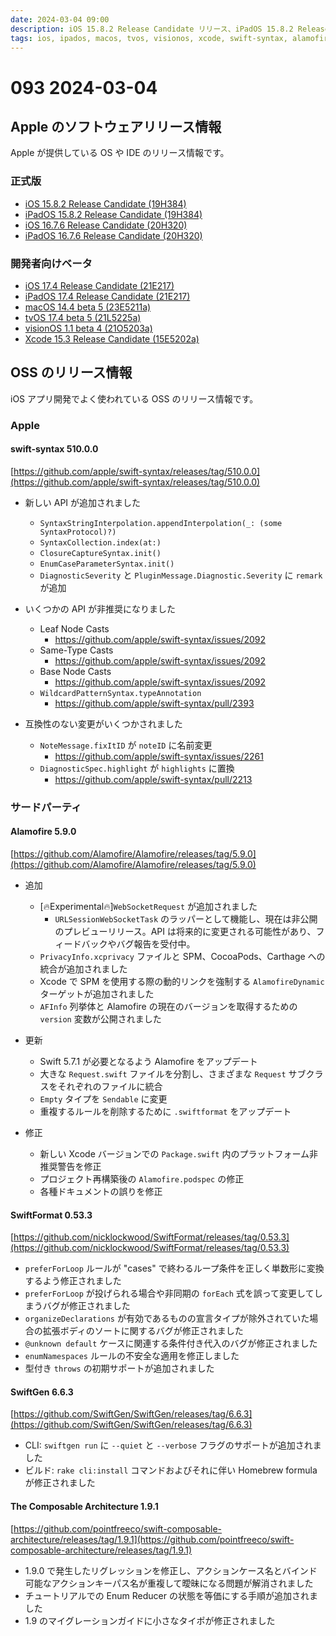 ```yaml
---
date: 2024-03-04 09:00
description: iOS 15.8.2 Release Candidate リリース、iPadOS 15.8.2 Release Candidate リリース、swift-syntax 510.0.0 リリース、ほか
tags: ios, ipados, macos, tvos, visionos, xcode, swift-syntax, alamofire, swift-format, swift-gen, the-composable-architecture
---
```

# 093 2024-03-04

## Apple のソフトウェアリリース情報

Apple が提供している OS や IDE のリリース情報です。

### 正式版

- [iOS 15.8.2 Release Candidate (19H384)](https://developer.apple.com/news/releases/?id=02272024b)
- [iPadOS 15.8.2 Release Candidate (19H384)](https://developer.apple.com/news/releases/?id=02272024a)
- [iOS 16.7.6 Release Candidate (20H320)](https://developer.apple.com/news/releases/?id=02272024d)
- [iPadOS 16.7.6 Release Candidate (20H320)](https://developer.apple.com/news/releases/?id=02272024c)

### 開発者向けベータ

- [iOS 17.4 Release Candidate (21E217)](https://developer.apple.com/news/releases/?id=02272024i)
- [iPadOS 17.4 Release Candidate (21E217)](https://developer.apple.com/news/releases/?id=02272024h)
- [macOS 14.4 beta 5 (23E5211a)](https://developer.apple.com/news/releases/?id=02272024g)
- [tvOS 17.4 beta 5 (21L5225a)](https://developer.apple.com/news/releases/?id=02272024f)
- [visionOS 1.1 beta 4 (21O5203a)](https://developer.apple.com/news/releases/?id=02272024e)
- [Xcode 15.3 Release Candidate (15E5202a)](https://developer.apple.com/news/releases/?id=02272024j)

## OSS のリリース情報

iOS アプリ開発でよく使われている OSS のリリース情報です。

### Apple

#### swift-syntax 510.0.0

[https://github.com/apple/swift-syntax/releases/tag/510.0.0](https://github.com/apple/swift-syntax/releases/tag/510.0.0)

- 新しい API が追加されました
    - `SyntaxStringInterpolation.appendInterpolation(_: (some SyntaxProtocol)?)`
    - `SyntaxCollection.index(at:)`
    - `ClosureCaptureSyntax.init()`
    - `EnumCaseParameterSyntax.init()`
    - `DiagnosticSeverity` と `PluginMessage.Diagnostic.Severity` に `remark` が追加

- いくつかの API が非推奨になりました
    - Leaf Node Casts
        - https://github.com/apple/swift-syntax/issues/2092
    - Same-Type Casts
        - https://github.com/apple/swift-syntax/issues/2092
    - Base Node Casts
        - https://github.com/apple/swift-syntax/issues/2092
    - `WildcardPatternSyntax.typeAnnotation`
        - https://github.com/apple/swift-syntax/pull/2393

- 互換性のない変更がいくつかされました
    - `NoteMessage.fixItID` が `noteID` に名前変更
        - https://github.com/apple/swift-syntax/issues/2261
    - `DiagnosticSpec.highlight` が `highlights` に置換
        - https://github.com/apple/swift-syntax/pull/2213

### サードパーティ

#### Alamofire 5.9.0

[https://github.com/Alamofire/Alamofire/releases/tag/5.9.0](https://github.com/Alamofire/Alamofire/releases/tag/5.9.0)

- 追加
    - [🔥Experimental🔥]`WebSocketRequest` が追加されました
        - `URLSessionWebSocketTask` のラッパーとして機能し、現在は非公開のプレビューリリース。API は将来的に変更される可能性があり、フィードバックやバグ報告を受付中。
    - `PrivacyInfo.xcprivacy` ファイルと SPM、CocoaPods、Carthage への統合が追加されました
    - Xcode で SPM を使用する際の動的リンクを強制する `AlamofireDynamic` ターゲットが追加されました
    - `AFInfo` 列挙体と Alamofire の現在のバージョンを取得するための `version` 変数が公開されました

- 更新
    - Swift 5.7.1 が必要となるよう Alamofire をアップデート
    - 大きな `Request.swift` ファイルを分割し、さまざまな `Request` サブクラスをそれぞれのファイルに統合
    - `Empty` タイプを `Sendable` に変更
    - 重複するルールを削除するために `.swiftformat` をアップデート

- 修正
    - 新しい Xcode バージョンでの `Package.swift` 内のプラットフォーム非推奨警告を修正
    - プロジェクト再構築後の `Alamofire.podspec` の修正
    - 各種ドキュメントの誤りを修正

#### SwiftFormat 0.53.3

[https://github.com/nicklockwood/SwiftFormat/releases/tag/0.53.3](https://github.com/nicklockwood/SwiftFormat/releases/tag/0.53.3)

- `preferForLoop` ルールが "cases" で終わるループ条件を正しく単数形に変換するよう修正されました
- `preferForLoop` が投げられる場合や非同期の `forEach` 式を誤って変更してしまうバグが修正されました
- `organizeDeclarations` が有効であるものの宣言タイプが除外されていた場合の拡張ボディのソートに関するバグが修正されました
- `@unknown default` ケースに関連する条件付き代入のバグが修正されました
- `enumNamespaces` ルールの不安全な適用を修正しました
- 型付き `throws` の初期サポートが追加されました

#### SwiftGen 6.6.3

[https://github.com/SwiftGen/SwiftGen/releases/tag/6.6.3](https://github.com/SwiftGen/SwiftGen/releases/tag/6.6.3)

- CLI: `swiftgen run` に `--quiet` と `--verbose` フラグのサポートが追加されました
- ビルド: `rake cli:install` コマンドおよびそれに伴い Homebrew formula が修正されました
  
#### The Composable Architecture 1.9.1

[https://github.com/pointfreeco/swift-composable-architecture/releases/tag/1.9.1](https://github.com/pointfreeco/swift-composable-architecture/releases/tag/1.9.1)

- 1.9.0 で発生したリグレッションを修正し、アクションケース名とバインド可能なアクションキーパス名が重複して曖昧になる問題が解消されました
- チュートリアルでの Enum Reducer の状態を等価にする手順が追加されました
- 1.9 のマイグレーションガイドに小さなタイポが修正されました